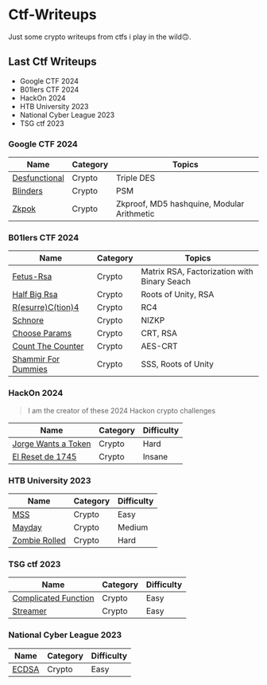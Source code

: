 # Ctf-Writeups
Just some crypto writeups from ctfs i play in the wild🙃.

## Last Ctf Writeups
- Google CTF 2024
- B01lers CTF 2024
- HackOn 2024
- HTB University 2023
- National Cyber League 2023
- TSG ctf 2023

### Google CTF 2024

| Name                                                                | Category    | Topics                                     | 
| ------------------------------------------------------------------- | ----------- | ------------------------------------------ | 
| [Desfunctional](<Google CTF 2024/Desfunctional>)                    | Crypto      | Triple DES| 
| [Blinders](<Google CTF 2024/Blinders>)                              | Crypto      | PSM                        | 
| [Zkpok](<Google CTF 2024/Zkpok>)                                    | Crypto      | Zkproof, MD5 hashquine, Modular Arithmetic                                      | 

### B01lers CTF 2024

| Name                                                                | Category    | Topics                                     | 
| ------------------------------------------------------------------- | ----------- | ------------------------------------------ | 
| [Fetus-Rsa](<B01lers CTF/Fetus-rsa>)                                | Crypto      | Matrix RSA, Factorization with Binary Seach| 
| [Half Big Rsa](<B01lers CTF/Half-Big-Rsa>)                          | Crypto      | Roots of Unity, RSA                        | 
| [R(esurre)C(tion)4](<B01lers CTF/RC4>)                              | Crypto      | RC4                                        | 
| [Schnore](<B01lers CTF/Schnore>)                                    | Crypto      | NIZKP                                      | 
| [Choose Params](<B01lers CTF/choose-params>)                        | Crypto      | CRT, RSA                                   | 
| [Count The Counter](<B01lers CTF/count_the_counter>)                | Crypto      | AES-CRT                                    | 
| [Shammir For Dummies](<B01lers CTF/shamir for dummies>)             | Crypto      | SSS, Roots of Unity                        | 



### HackOn 2024

> I am the creator of these 2024 Hackon crypto challenges

| Name                                                                | Category    | Difficulty                                 | 
| ------------------------------------------------------------------- | ----------- | ----------------------------------------- | 
| [Jorge Wants a Token](<HackOn 2024/Jorge Wants a Token/solve>)      | Crypto      | Hard                                      | 
| [El Reset de 1745](<HackOn 2024/El Reset de 1745/solve>)      | Crypto      | Insane                                    | 


### HTB University 2023

| Name                                                                | Category    | Difficulty                                 | 
| ------------------------------------------------------------------- | ----------- | ----------------------------------------- | 
| [MSS](<HTB University 2023/crypto/MSS>)                             | Crypto      | Easy                                      | 
| [Mayday](<HTB University 2023/crypto/Mayday>)                       | Crypto      | Medium                                    | 
| [Zombie Rolled](<HTB University 2023/crypto/zombie_rolled>)         | Crypto      | Hard                                      | 

### TSG ctf 2023

| Name                                                                | Category    | Difficulty                                 | 
| ------------------------------------------------------------------- | ----------- | ----------------------------------------- | 
| [Complicated Function](<tsg/crypto/complicated function>)           | Crypto      | Easy                                      | 
| [Streamer](<tsg/crypto/streamer>)                                   | Crypto      | Easy                                      | 

### National Cyber League 2023

| Name                                                                | Category    | Difficulty                                 | 
| ------------------------------------------------------------------- | ----------- | ----------------------------------------- | 
| [ECDSA](<ncl/ecdsa>)                                                | Crypto      | Easy                                      | 
